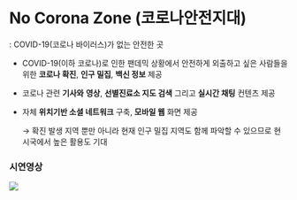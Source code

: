 # No Corona Zone (코로나안전지대)

: COVID-19(코로나 바이러스)가 없는 안전한 곳



- COVID-19(이하 코로나)로 인한 팬데믹 상황에서 안전하게 외출하고 싶은 사람들을 위한 **코로나 확진**, **인구 밀집**, **백신 정보** 제공

- 코로나 관련 **기사와** **영상**, **선별진료소 지도 검색** 그리고 **실시간 채팅** 컨텐츠 제공

- 자체 **위치기반 소셜 네트워크** 구축, **모바일 웹** 화면 제공

  →  확진 발생 지역 뿐만 아니라 현재 인구 밀집 지역도 함께 파악할 수 있으므로 현 시국에서 높은 활용도 기대



### 시연영상

<div>
	<a href="https://youtu.be/8StQhMiavKE" target="_blank"><image src = "https://img.youtube.com/vi/8StQhMiavKE/mqdefault.jpg"></a>	

</div>
